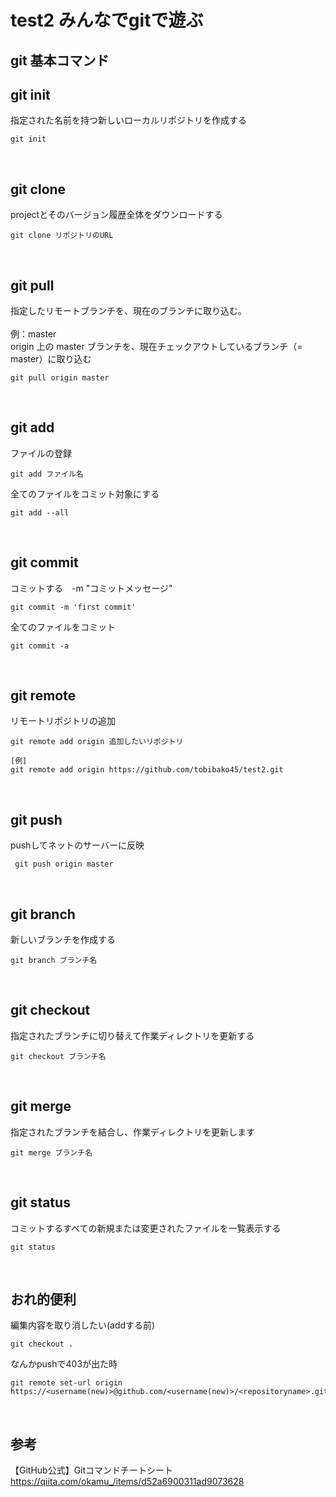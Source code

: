 # test2 みんなでgitで遊ぶ
## git 基本コマンド
   

 ## **git init**  
指定された名前を持つ新しいローカルリポジトリを作成する
```
git init
```
<br>

 ## **git clone**  
projectとそのバージョン履歴全体をダウンロードする
```
git clone リポジトリのURL
```
<br>

 ## **git pull**  
指定したリモートブランチを、現在のブランチに取り込む。<br><br>
例：master  
origin 上の master ブランチを、現在チェックアウトしているブランチ（= master）に取り込む
```
git pull origin master
```
<br>




 ## **git add**  
ファイルの登録
```
git add ファイル名
```

全てのファイルをコミット対象にする
```
git add --all
```

<br>

 ## **git commit**  
コミットする　-m "コミットメッセージ"
```
git commit -m 'first commit'
```

全てのファイルをコミット
```
git commit -a
```
<br>

 ## **git remote**  
リモートリポジトリの追加
```
git remote add origin 追加したいリポジトリ

[例]
git remote add origin https://github.com/tobibako45/test2.git
```
<br>
   
 ## **git push**  
pushしてネットのサーバーに反映
```
 git push origin master
```
<br>

 ## **git branch**  
新しいブランチを作成する
```
git branch ブランチ名
```
<br>

 ## **git checkout**  
指定されたブランチに切り替えて作業ディレクトリを更新する 
```
git checkout ブランチ名
```
<br>

 ## **git merge**  
指定されたブランチを結合し、作業ディレクトリを更新します
```
git merge ブランチ名
```
<br>

 ## **git status**  
コミットするすべての新規または変更されたファイルを一覧表示する
```
git status
```
<br>

 ## **おれ的便利**  
編集内容を取り消したい(addする前)
```
git checkout .
```
なんかpushで403が出た時
```
git remote set-url origin https://<username(new)>@github.com/<username(new)>/<repositoryname>.git
```
<br>


 ## **参考**
 【GitHub公式】Gitコマンドチートシート  
 <https://qiita.com/okamu_/items/d52a6900311ad9073628>  
